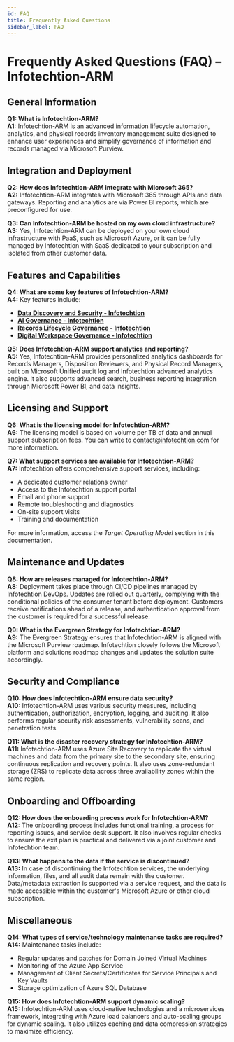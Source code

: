 ```yaml
---
id: FAQ
title: Frequently Asked Questions
sidebar_label: FAQ
---
```


# Frequently Asked Questions (FAQ) – Infotechtion-ARM

## General Information

**Q1: What is Infotechtion-ARM?**  
**A1:** Infotechtion-ARM is an advanced information lifecycle automation, analytics, and physical records inventory management suite designed to enhance user experiences and simplify governance of information and records managed via Microsoft Purview.

## Integration and Deployment

**Q2: How does Infotechtion-ARM integrate with Microsoft 365?**  
**A2:** Infotechtion-ARM integrates with Microsoft 365 through APIs and data gateways. Reporting and analytics are via Power BI reports, which are preconfigured for use.

**Q3: Can Infotechtion-ARM be hosted on my own cloud infrastructure?**  
**A3:** Yes, Infotechtion-ARM can be deployed on your own cloud infrastructure with PaaS, such as Microsoft Azure, or it can be fully managed by Infotechtion with SaaS dedicated to your subscription and isolated from other customer data.

## Features and Capabilities

**Q4: What are some key features of Infotechtion-ARM?**  
**A4:** Key features include:  
- [**Data Discovery and Security - Infotechtion**](https://infotechtion.com/data-discovery-and-security/)  
- [**AI Governance - Infotechtion**](https://infotechtion.com/ai-governance/)  
- [**Records Lifecycle Governance - Infotechtion**](https://infotechtion.com/records-lifecycle-governance/)  
- [**Digital Workspace Governance - Infotechtion**](https://infotechtion.com/digital-workspace-governance/)  

**Q5: Does Infotechtion-ARM support analytics and reporting?**  
**A5:** Yes, Infotechtion-ARM provides personalized analytics dashboards for Records Managers, Disposition Reviewers, and Physical Record Managers, built on Microsoft Unified audit log and Infotechtion advanced analytics engine. It also supports advanced search, business reporting integration through Microsoft Power BI, and data insights.

## Licensing and Support

**Q6: What is the licensing model for Infotechtion-ARM?**  
**A6:** The licensing model is based on volume per TB of data and annual support subscription fees. You can write to [contact@infotechtion.com](mailto:contact@infotechtion.com) for more information.

**Q7: What support services are available for Infotechtion-ARM?**  
**A7:** Infotechtion offers comprehensive support services, including:  
- A dedicated customer relations owner  
- Access to the Infotechtion support portal  
- Email and phone support  
- Remote troubleshooting and diagnostics  
- On-site support visits  
- Training and documentation  

For more information, access the *Target Operating Model* section in this documentation.

## Maintenance and Updates

**Q8: How are releases managed for Infotechtion-ARM?**  
**A8:** Deployment takes place through CI/CD pipelines managed by Infotechtion DevOps. Updates are rolled out quarterly, complying with the conditional policies of the consumer tenant before deployment. Customers receive notifications ahead of a release, and authentication approval from the customer is required for a successful release.

**Q9: What is the Evergreen Strategy for Infotechtion-ARM?**  
**A9:** The Evergreen Strategy ensures that Infotechtion-ARM is aligned with the Microsoft Purview roadmap. Infotechtion closely follows the Microsoft platform and solutions roadmap changes and updates the solution suite accordingly.

## Security and Compliance

**Q10: How does Infotechtion-ARM ensure data security?**  
**A10:** Infotechtion-ARM uses various security measures, including authentication, authorization, encryption, logging, and auditing. It also performs regular security risk assessments, vulnerability scans, and penetration tests.

**Q11: What is the disaster recovery strategy for Infotechtion-ARM?**  
**A11:** Infotechtion-ARM uses Azure Site Recovery to replicate the virtual machines and data from the primary site to the secondary site, ensuring continuous replication and recovery points. It also uses zone-redundant storage (ZRS) to replicate data across three availability zones within the same region.

## Onboarding and Offboarding

**Q12: How does the onboarding process work for Infotechtion-ARM?**  
**A12:** The onboarding process includes functional training, a process for reporting issues, and service desk support. It also involves regular checks to ensure the exit plan is practical and delivered via a joint customer and Infotechtion team.

**Q13: What happens to the data if the service is discontinued?**  
**A13:** In case of discontinuing the Infotechtion services, the underlying information, files, and all audit data remain with the customer. Data/metadata extraction is supported via a service request, and the data is made accessible within the customer's Microsoft Azure or other cloud subscription.

## Miscellaneous

**Q14: What types of service/technology maintenance tasks are required?**  
**A14:** Maintenance tasks include:  
- Regular updates and patches for Domain Joined Virtual Machines  
- Monitoring of the Azure App Service  
- Management of Client Secrets/Certificates for Service Principals and Key Vaults  
- Storage optimization of Azure SQL Database

**Q15: How does Infotechtion-ARM support dynamic scaling?**  
**A15:** Infotechtion-ARM uses cloud-native technologies and a microservices framework, integrating with Azure load balancers and auto-scaling groups for dynamic scaling. It also utilizes caching and data compression strategies to maximize efficiency.
